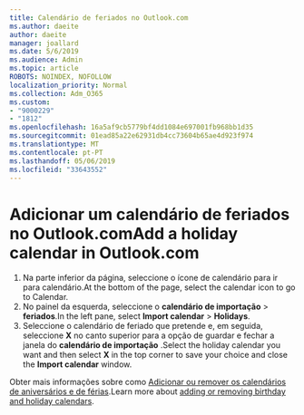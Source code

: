 ```yaml
---
title: Calendário de feriados no Outlook.com
ms.author: daeite
author: daeite
manager: joallard
ms.date: 5/6/2019
ms.audience: Admin
ms.topic: article
ROBOTS: NOINDEX, NOFOLLOW
localization_priority: Normal
ms.collection: Adm_O365
ms.custom:
- "9000229"
- "1812"
ms.openlocfilehash: 16a5af9cb5779bf4dd1084e697001fb968bb1d35
ms.sourcegitcommit: 01ead85a22e62931db4cc73604b65ae4d923f974
ms.translationtype: MT
ms.contentlocale: pt-PT
ms.lasthandoff: 05/06/2019
ms.locfileid: "33643552"
---
```

# <a name="add-a-holiday-calendar-in-outlookcom"></a><span data-ttu-id="2b7ce-102">Adicionar um calendário de feriados no Outlook.com</span><span class="sxs-lookup"><span data-stu-id="2b7ce-102">Add a holiday calendar in Outlook.com</span></span>

1. <span data-ttu-id="2b7ce-103">Na parte inferior da página, seleccione o ícone de calendário para ir para calendário.</span><span class="sxs-lookup"><span data-stu-id="2b7ce-103">At the bottom of the page, select the calendar icon to go to Calendar.</span></span>
1. <span data-ttu-id="2b7ce-104">No painel da esquerda, seleccione o **calendário de importação** > **feriados**.</span><span class="sxs-lookup"><span data-stu-id="2b7ce-104">In the left pane, select **Import calendar** > **Holidays**.</span></span>
1. <span data-ttu-id="2b7ce-105">Seleccione o calendário de feriado que pretende e, em seguida, seleccione **X** no canto superior para a opção de guardar e fechar a janela do **calendário de importação** .</span><span class="sxs-lookup"><span data-stu-id="2b7ce-105">Select the holiday calendar you want and then select **X** in the top corner to save your choice and close the **Import calendar** window.</span></span>

<span data-ttu-id="2b7ce-106">Obter mais informações sobre como [Adicionar ou remover os calendários de aniversários e de férias](https://support.office.com/article/b8e636da-fda8-413f-940e-68396efa49a6).</span><span class="sxs-lookup"><span data-stu-id="2b7ce-106">Learn more about [adding or removing birthday and holiday calendars](https://support.office.com/article/b8e636da-fda8-413f-940e-68396efa49a6).</span></span>